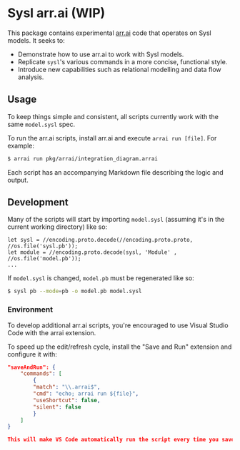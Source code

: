 # Sysl arr.ai (WIP)

This package contains experimental [arr.ai](https://github.com/arr-ai/arrai) code that operates on Sysl models. It seeks to:

* Demonstrate how to use arr.ai to work with Sysl models.
* Replicate `sysl`'s various commands in a more concise, functional style.
* Introduce new capabilities such as relational modelling and data flow analysis.

## Usage

To keep things simple and consistent, all scripts currently work with the same `model.sysl` spec.

To run the arr.ai scripts, install arr.ai and execute `arrai run [file]`. For example:

```bash
$ arrai run pkg/arrai/integration_diagram.arrai
```

Each script has an accompanying Markdown file describing the logic and output.

<!-- TODO(ladeo): Generate these Markdown files from the arr.ai sources. -->

## Development

Many of the scripts will start by importing `model.sysl` (assuming it's in the current working directory) like so:

```arrai
let sysl = //encoding.proto.decode(//encoding.proto.proto, //os.file('sysl.pb'));
let module = //encoding.proto.decode(sysl, 'Module' , //os.file('model.pb'));
...
```

If `model.sysl` is changed, `model.pb` must be regenerated like so:

```bash
$ sysl pb --mode=pb -o model.pb model.sysl
```

### Environment

To develop additional arr.ai scripts, you're encouraged to use Visual Studio Code with the arrai extension.

To speed up the edit/refresh cycle, install the "Save and Run" extension and configure it with:

```json
"saveAndRun": {
    "commands": [
        {
        "match": "\\.arrai$",
        "cmd": "echo; arrai run ${file}",
        "useShortcut": false,
        "silent": false
        }
    ]
}

This will make VS Code automatically run the script every time you save it.
